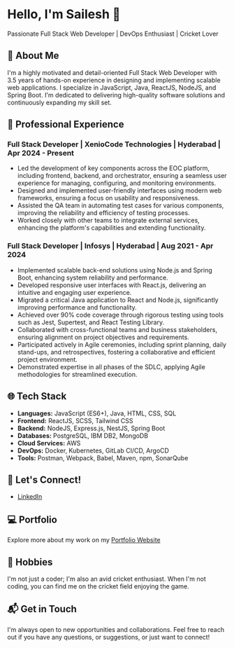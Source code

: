 # Hello, I'm Sailesh 👋

Passionate Full Stack Web Developer | DevOps Enthusiast | Cricket Lover

## 🚀 About Me

I'm a highly motivated and detail-oriented Full Stack Web Developer with 3.5 years of hands-on experience in designing and implementing scalable web applications. I specialize in JavaScript, Java, ReactJS, NodeJS, and Spring Boot. I'm dedicated to delivering high-quality software solutions and continuously expanding my skill set.

## 💼 Professional Experience

### Full Stack Developer | XenioCode Technologies | Hyderabad | Apr 2024 - Present

- Led the development of key components across the EOC platform, including frontend, backend, and orchestrator, ensuring a seamless user experience for managing, configuring, and monitoring environments.
- Designed and implemented user-friendly interfaces using modern web frameworks, ensuring a focus on usability and responsiveness.
- Assisted the QA team in automating test cases for various components, improving the reliability and efficiency of testing processes.
- Worked closely with other teams to integrate external services, enhancing the platform's capabilities and extending functionality.

### Full Stack Developer | Infosys | Hyderabad | Aug 2021 - Apr 2024

- Implemented scalable back-end solutions using Node.js and Spring Boot, enhancing system reliability and performance.
- Developed responsive user interfaces with React.js, delivering an intuitive and engaging user experience.
- Migrated a critical Java application to React and Node.js, significantly improving performance and functionality.
- Achieved over 90% code coverage through rigorous testing using tools such as Jest, Supertest, and React Testing Library.
- Collaborated with cross-functional teams and business stakeholders, ensuring alignment on project objectives and requirements.
- Participated actively in Agile ceremonies, including sprint planning, daily stand-ups, and retrospectives, fostering a collaborative and efficient project environment.
- Demonstrated expertise in all phases of the SDLC, applying Agile methodologies for streamlined execution.


## 🌐 Tech Stack

- **Languages:** JavaScript (ES6+), Java, HTML, CSS, SQL
- **Frontend:** ReactJS, SCSS, Tailwind CSS
- **Backend:** NodeJS, Express.js, NestJS, Spring Boot
- **Databases:** PostgreSQL, IBM DB2, MongoDB
- **Cloud Services:** AWS
- **DevOps:** Docker, Kubernetes, GitLab CI/CD, ArgoCD
- **Tools:** Postman, Webpack, Babel, Maven, npm, SonarQube

## 🤝 Let's Connect!

- [LinkedIn](https://www.linkedin.com/in/sailesh-chakka-68a4a9185/)

## 💻 Portfolio

Explore more about my work on my [Portfolio Website](https://saileshchakka.netlify.app/)

## 🏏 Hobbies

I'm not just a coder; I'm also an avid cricket enthusiast. When I'm not coding, you can find me on the cricket field enjoying the game.

## 📬 Get in Touch

I'm always open to new opportunities and collaborations. Feel free to reach out if you have any questions, or suggestions, or just want to connect!
